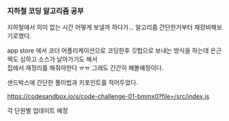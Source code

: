 ### 지하철 코딩 알고리즘 공부

지하철에서 의미 없는 시간 어떻게 보낼까 하다가… 알고리즘 간단한거부터 재정비해보기로했다. <br />

app store 에서 코더 어플리케이션으로 코딩한후 깃헙으로 보내는 방식을 하는데 은근 렉도 심하고 소스가 날아가기도 해서<br />
집에서 재정리를 해줘야한다 ㅠㅠ 그래도 간간히 해볼예정이다.<br />

샌드박스에 간단한 풀이법과 키포인트를 적어두었다.<br />

https://codesandbox.io/s/code-challenge-01-bmmx0?file=/src/index.js<br />

각 단원별 업데이트 예정<br />
